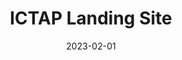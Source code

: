 ---
date: '2023-02-01'
title: 'ICTAP Landing Site'
github: ''
external: 'https://ictap.org.pk/'
tech:
  - PHP
  - Javascript
  - Bootstrap
  - MySQL
company: 'Evolv Systems'
showInProjects: false
---